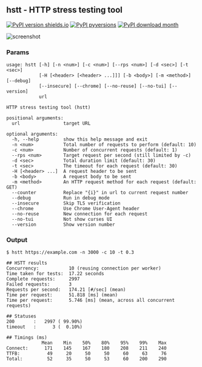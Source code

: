 ## hstt - HTTP stress testing tool

[![PyPI version shields.io](https://img.shields.io/pypi/v/hstt.svg)](https://pypi.org/project/hstt/)
[![PyPI pyversions](https://img.shields.io/pypi/pyversions/hstt.svg)](https://pypi.org/project/hstt/)
[![PyPI download month](https://img.shields.io/pypi/dm/hstt.svg)](https://pypi.org/project/hstt/)

![screenshot](https://user-images.githubusercontent.com/2664578/130734739-1595a9f6-ecde-463c-b9e9-1ef04b271484.gif)

### Params

```
usage: hstt [-h] [-n <num>] [-c <num>] [--rps <num>] [-d <sec>] [-t <sec>]
            [-H [<header> [<header> ...]]] [-b <body>] [-m <method>] [--debug]
            [--insecure] [--chrome] [--no-reuse] [--no-tui] [--version]
            url

HTTP stress testing tool (hstt)

positional arguments:
  url                target URL

optional arguments:
  -h, --help         show this help message and exit
  -n <num>           Total number of requests to perform (default: 10)
  -c <num>           Number of concurrent requests (default: 1)
  --rps <num>        Target request per second (still limited by -c)
  -d <sec>           Total duration limit (default: 30)
  -t <sec>           The timeout for each request (default: 30)
  -H [<header> ...]  A request header to be sent
  -b <body>          A request body to be sent
  -m <method>        An HTTP request method for each request (default: GET)
  --counter          Replace "{i}" in url to current request number
  --debug            Run in debug mode
  --insecure         Skip TLS verification
  --chrome           Use Chrome User-Agent header
  --no-reuse         New connection for each request
  --no-tui           Not show curses UI
  --version          Show version number
```

### Output

```
$ hstt https://example.com -n 3000 -c 10 -t 0.3

## HSTT results
Concurrency:           10 (reusing connection per worker)
Time taken for tests:  17.22 seconds
Complete requests:     2997
Failed requests:       3
Requests per second:   174.21 [#/sec] (mean)
Time per request:      51.818 [ms] (mean)
Time per request:      5.746 [ms] (mean, across all concurrent requests)

## Statuses
200       :   2997 ( 99.90%)
timeout   :      3 (  0.10%)

## Timings (ms)
             Mean    Min    50%    80%    95%    99%    Max
Connect:      171    145    167    180    208    211    240
TTFB:          49     20     50     50     60     63     76
Total:         52     35     50     53     60    200    290
```
